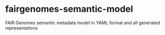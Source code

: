 # fairgenomes-semantic-model
FAIR Genomes semantic metadata model in YAML format and all generated representations
